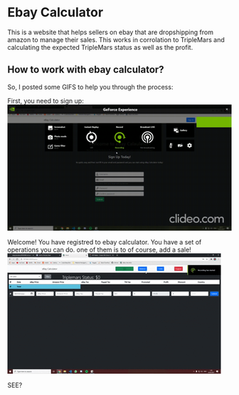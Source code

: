 # Ebay Calculator

This is a website that helps sellers on ebay that are dropshipping from amazon to manage their sales.
This works in corrolation to TripleMars and calculating the expected TripleMars status as well as the profit.

## How to work with ebay calculator?
So, I posted some GIFS to help you through the process:

First, you need to sign up:
![](signup_login_speed.gif)

Welcome! You have registred to ebay calculator.
You have a set of operations you can do. one of them is to of course, add a sale!
![](add_sale.gif)

SEE?

